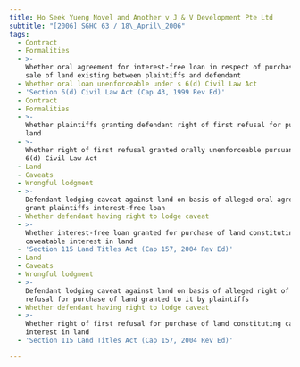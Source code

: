 ```yaml
---
title: Ho Seek Yueng Novel and Another v J & V Development Pte Ltd
subtitle: "[2006] SGHC 63 / 18\_April\_2006"
tags:
  - Contract
  - Formalities
  - >-
    Whether oral agreement for interest-free loan in respect of purchase and
    sale of land existing between plaintiffs and defendant
  - Whether oral loan unenforceable under s 6(d) Civil Law Act
  - 'Section 6(d) Civil Law Act (Cap 43, 1999 Rev Ed)'
  - Contract
  - Formalities
  - >-
    Whether plaintiffs granting defendant right of first refusal for purchase of
    land
  - >-
    Whether right of first refusal granted orally unenforceable pursuant to s
    6(d) Civil Law Act
  - Land
  - Caveats
  - Wrongful lodgment
  - >-
    Defendant lodging caveat against land on basis of alleged oral agreement to
    grant plaintiffs interest-free loan
  - Whether defendant having right to lodge caveat
  - >-
    Whether interest-free loan granted for purchase of land constituting
    caveatable interest in land
  - 'Section 115 Land Titles Act (Cap 157, 2004 Rev Ed)'
  - Land
  - Caveats
  - Wrongful lodgment
  - >-
    Defendant lodging caveat against land on basis of alleged right of first
    refusal for purchase of land granted to it by plaintiffs
  - Whether defendant having right to lodge caveat
  - >-
    Whether right of first refusal for purchase of land constituting caveatable
    interest in land
  - 'Section 115 Land Titles Act (Cap 157, 2004 Rev Ed)'

---
```


